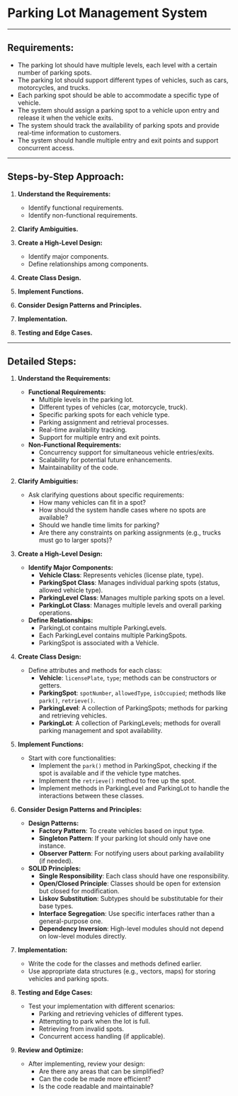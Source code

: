 # Parking Lot Management System

---

## **Requirements:**

- The parking lot should have multiple levels, each level with a certain number of parking spots.
- The parking lot should support different types of vehicles, such as cars, motorcycles, and trucks.
- Each parking spot should be able to accommodate a specific type of vehicle.
- The system should assign a parking spot to a vehicle upon entry and release it when the vehicle exits.
- The system should track the availability of parking spots and provide real-time information to customers.
- The system should handle multiple entry and exit points and support concurrent access.

---

## **Steps-by-Step Approach:**

1. **Understand the Requirements:**
   - Identify functional requirements.
   - Identify non-functional requirements.

2. **Clarify Ambiguities.**

3. **Create a High-Level Design:**
   - Identify major components.
   - Define relationships among components.

4. **Create Class Design.**

5. **Implement Functions.**

6. **Consider Design Patterns and Principles.**

7. **Implementation.**

8. **Testing and Edge Cases.**

---

## **Detailed Steps:**

1. **Understand the Requirements:**
   - **Functional Requirements:**
     - Multiple levels in the parking lot.
     - Different types of vehicles (car, motorcycle, truck).
     - Specific parking spots for each vehicle type.
     - Parking assignment and retrieval processes.
     - Real-time availability tracking.
     - Support for multiple entry and exit points.
   - **Non-Functional Requirements:**
     - Concurrency support for simultaneous vehicle entries/exits.
     - Scalability for potential future enhancements.
     - Maintainability of the code.

2. **Clarify Ambiguities:**
   - Ask clarifying questions about specific requirements:
     - How many vehicles can fit in a spot?
     - How should the system handle cases where no spots are available?
     - Should we handle time limits for parking?
     - Are there any constraints on parking assignments (e.g., trucks must go to larger spots)?

3. **Create a High-Level Design:**
   - **Identify Major Components:**
     - **Vehicle Class**: Represents vehicles (license plate, type).
     - **ParkingSpot Class**: Manages individual parking spots (status, allowed vehicle type).
     - **ParkingLevel Class**: Manages multiple parking spots on a level.
     - **ParkingLot Class**: Manages multiple levels and overall parking operations.
   - **Define Relationships:**
     - ParkingLot contains multiple ParkingLevels.
     - Each ParkingLevel contains multiple ParkingSpots.
     - ParkingSpot is associated with a Vehicle.

4. **Create Class Design:**
   - Define attributes and methods for each class:
     - **Vehicle**: `licensePlate`, `type`; methods can be constructors or getters.
     - **ParkingSpot**: `spotNumber`, `allowedType`, `isOccupied`; methods like `park()`, `retrieve()`.
     - **ParkingLevel**: A collection of ParkingSpots; methods for parking and retrieving vehicles.
     - **ParkingLot**: A collection of ParkingLevels; methods for overall parking management and spot availability.

5. **Implement Functions:**
   - Start with core functionalities:
     - Implement the `park()` method in ParkingSpot, checking if the spot is available and if the vehicle type matches.
     - Implement the `retrieve()` method to free up the spot.
     - Implement methods in ParkingLevel and ParkingLot to handle the interactions between these classes.

6. **Consider Design Patterns and Principles:**
   - **Design Patterns:**
     - **Factory Pattern**: To create vehicles based on input type.
     - **Singleton Pattern**: If your parking lot should only have one instance.
     - **Observer Pattern**: For notifying users about parking availability (if needed).
   - **SOLID Principles:**
     - **Single Responsibility**: Each class should have one responsibility.
     - **Open/Closed Principle**: Classes should be open for extension but closed for modification.
     - **Liskov Substitution**: Subtypes should be substitutable for their base types.
     - **Interface Segregation**: Use specific interfaces rather than a general-purpose one.
     - **Dependency Inversion**: High-level modules should not depend on low-level modules directly.

7. **Implementation:**
   - Write the code for the classes and methods defined earlier.
   - Use appropriate data structures (e.g., vectors, maps) for storing vehicles and parking spots.

8. **Testing and Edge Cases:**
   - Test your implementation with different scenarios:
     - Parking and retrieving vehicles of different types.
     - Attempting to park when the lot is full.
     - Retrieving from invalid spots.
     - Concurrent access handling (if applicable).

9. **Review and Optimize:**
   - After implementing, review your design:
     - Are there any areas that can be simplified?
     - Can the code be made more efficient?
     - Is the code readable and maintainable?
